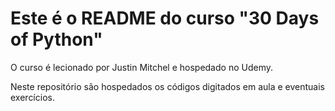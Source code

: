 

# Este é o README do curso "30 Days of Python"

O curso é lecionado por Justin Mitchel e hospedado no Udemy.

Neste repositório são hospedados os  códigos digitados em aula e eventuais exercícios.